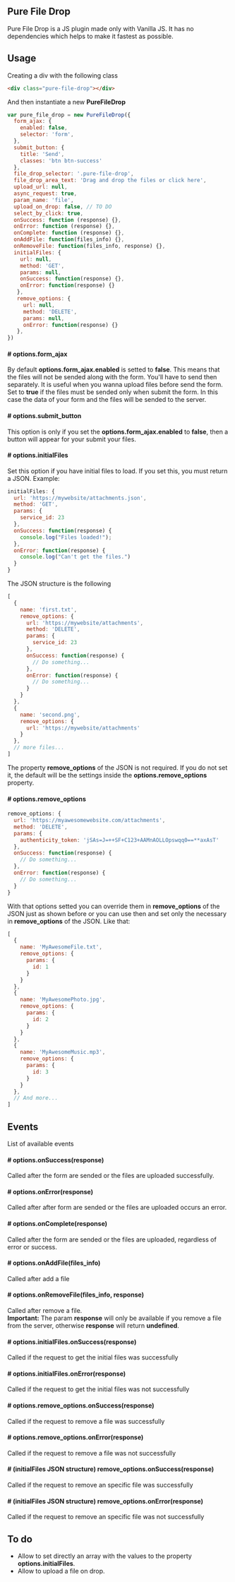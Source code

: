 ## Pure File Drop
Pure File Drop is a JS plugin made only with Vanilla JS. It has no dependencies which helps to make it fastest as possible.

## Usage
Creating a div with the following class
```html
<div class="pure-file-drop"></div>
```
And then instantiate a new **PureFileDrop**
```javascript
var pure_file_drop = new PureFileDrop({
  form_ajax: {
    enabled: false,
    selector: 'form',
  },
  submit_button: {
    title: 'Send',
    classes: 'btn btn-success'
  },
  file_drop_selector: '.pure-file-drop',
  file_drop_area_text: 'Drag and drop the files or click here',
  upload_url: null,
  async_request: true,
  param_name: 'file',
  upload_on_drop: false, // TO DO
  select_by_click: true,
  onSuccess: function (response) {},
  onError: function (response) {},
  onComplete: function (response) {},
  onAddFile: function(files_info) {},
  onRemoveFile: function(files_info, response) {},
  initialFiles: {
    url: null,
    method: 'GET',
    params: null,
    onSuccess: function(response) {},
    onError: function(response) {}
   },
   remove_options: {
     url: null,
     method: 'DELETE',
     params: null,
     onError: function(response) {}
   },
})
```

#### # options.form_ajax
By default **options.form_ajax.enabled** is setted to **false**. This means that the files will not be sended along with the form. You'll have to send then separately. It is useful when you wanna upload files before send the form.  
Set to **true** if the files must be sended only when submit the form. In this case the data of your form and the files will be sended to the server.

#### # options.submit_button
This option is only if you set the **options.form_ajax.enabled** to **false**, then a button will appear for your submit your files.

#### # options.initialFiles
Set this option if you have initial files to load. If you set this, you must return a JSON.
Example:
```javascript
initialFiles: {
  url: 'https://mywebsite/attachments.json',
  method: 'GET',
  params: {
    service_id: 23
  },
  onSuccess: function(response) {
    console.log("Files loaded!");
  },
  onError: function(response) {
    console.log("Can't get the files.")
  }
}
```

The JSON structure is the following
```javascript
[
  {
    name: 'first.txt',
    remove_options: {
      url: 'https://mywebsite/attachments',
      method: 'DELETE',
      params: {
        service_id: 23
      },
      onSuccess: function(response) {
        // Do something...
      },
      onError: function(response) {
        // Do something...
      }
    }
  },
  {
    name: 'second.png',
    remove_options: {
      url: 'https://mywebsite/attachments'
    }
  },
  // more files...
]
```

The property **remove_options** of the JSON is not required. If you do not set it, the default will be the settings inside the **options.remove_options** property.

#### # options.remove_options
```javascript
remove_options: {
  url: 'https://myawesomewebsite.com/attachments',
  method: 'DELETE',
  params: {
    authenticity_token: 'jSAs=J=++SF+C123+AAMnAOLLOpswqq0==**axAsT'
  },
  onSuccess: function(response) {
    // Do something...
  },
  onError: function(response) {
    // Do something...
  }
}
```
With that options setted you can override them in **remove_options** of the JSON just as shown before or you can use then and set only the necessary in **remove_options** of the JSON. Like that:
```javascript
[
  {
    name: 'MyAwesomeFile.txt',
    remove_options: {
      params: {
        id: 1
      }
    }
  },
  {
    name: 'MyAwesomePhoto.jpg',
    remove_options: {
      params: {
        id: 2
      }
    }
  },
  {
    name: 'MyAwesomeMusic.mp3',
    remove_options: {
      params: {
        id: 3
      }
    }
  },
  // And more...
]
```

## Events
List of available events

#### # options.onSuccess(response)
Called after the form are sended or the files are uploaded successfully.

#### # options.onError(response)
Called after after form are sended or the files are uploaded occurs an error.

#### # options.onComplete(response)
Called after the form are sended or the files are uploaded, regardless of error or success.

#### # options.onAddFile(files_info)
Called after add a file

#### # options.onRemoveFile(files_info, response)
Called after remove a file.  
**Important:** The param **response** will only be available if you remove a file from the server, otherwise **response** will return **undefined**.

#### # options.initialFiles.onSuccess(response)
Called if the request to get the initial files was successfully

#### # options.initialFiles.onError(response)
Called if the request to get the initial files was not successfully

#### # options.remove_options.onSuccess(response)
Called if the request to remove a file was successfully

#### # options.remove_options.onError(response)
Called if the request to remove a file was not successfully

#### # (initialFiles JSON structure) remove_options.onSuccess(response)
Called if the request to remove an specific file was successfully

#### # (initialFiles JSON structure) remove_options.onError(response)
Called if the request to remove an specific file was not successfully

## To do
* Allow to set directly an array with the values to the property **options.initialFiles**.
* Allow to upload a file on drop.

